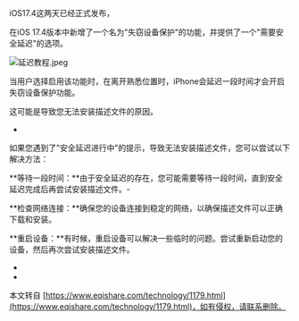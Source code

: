 iOS17.4这两天已经正式发布，

在iOS 17.4版本中新增了一个名为"失窃设备保护"的功能，并提供了一个"需要安全延迟"的选项。

![延迟教程.jpeg](https://www.eqishare.com/zb_users/upload/2024/03/202403091709970849878511.jpeg)

当用户选择启用该功能时，在离开熟悉位置时，iPhone会延迟一段时间才会开启失窃设备保护功能。

这可能是导致您无法安装描述文件的原因。

-

如果您遇到了"安全延迟进行中"的提示，导致无法安装描述文件，您可以尝试以下解决方法：

**等待一段时间：**由于安全延迟的存在，您可能需要等待一段时间，直到安全延迟完成后再尝试安装描述文件。-

**检查网络连接：**确保您的设备连接到稳定的网络，以确保描述文件可以正确下载和安装。

**重启设备：**有时候，重启设备可以解决一些临时的问题。尝试重新启动您的设备，然后再次尝试安装描述文件。

-

-

本文转自 [https://www.eqishare.com/technology/1179.html](https://www.eqishare.com/technology/1179.html)，如有侵权，请联系删除。